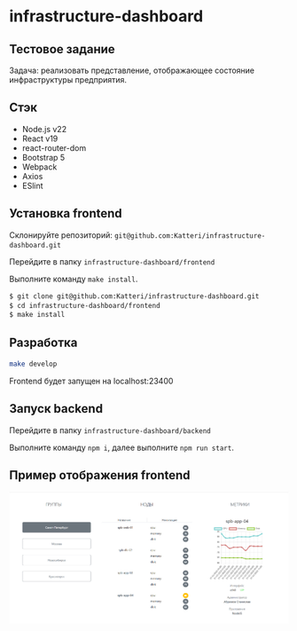 # infrastructure-dashboard

## Тестовое задание

Задача: реализовать представление, отображающее состояние инфраструктуры предприятия.

## Стэк

- Node.js v22
- React v19
- react-router-dom
- Bootstrap 5
- Webpack
- Axios
- ESlint

## Установка frontend

Склонируйте репозиторий: `git@github.com:Katteri/infrastructure-dashboard.git`

Перейдите в папку `infrastructure-dashboard/frontend`

Выполните команду `make install`.
```bash
$ git clone git@github.com:Katteri/infrastructure-dashboard.git
$ cd infrastructure-dashboard/frontend
$ make install
```

## Разработка

```bash
make develop
```

Frontend будет запущен на localhost:23400

## Запуск backend

Перейдите в папку `infrastructure-dashboard/backend`

Выполните команду `npm i`, далее выполните `npm run start`.

## Пример отображения frontend

![alt text](./assets/image.png)